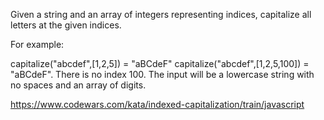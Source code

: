 Given a string and an array of integers representing indices, capitalize all letters at the given indices.

For example:

capitalize("abcdef",[1,2,5]) = "aBCdeF"
capitalize("abcdef",[1,2,5,100]) = "aBCdeF". There is no index 100.
The input will be a lowercase string with no spaces and an array of digits.

https://www.codewars.com/kata/indexed-capitalization/train/javascript